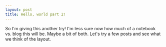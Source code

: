 ```yaml
---
layout: post
title: Hello, world part 2!
---
```


So I'm giving this another try! I'm less sure now how much of a notebook vs. blog this will be. Maybe a bit of both. Let's try a few posts and see what we think of the layout. 
